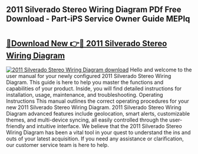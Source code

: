 ## 2011 Silverado Stereo Wiring Diagram PDf Free Download - Part-iPS Service Owner Guide MEPIq

# <h2><a href="http://dfpnmgo.blite.top/?on=2011+Silverado+Stereo+Wiring+Diagram">🔗Download New 👉🔴 2011 Silverado Stereo Wiring Diagram</a></h2>

[![2011 Silverado Stereo Wiring Diagram download](https://i.imgur.com/lujVjoI.png)](http://dfpnmgo.blite.top/?on=2011+Silverado+Stereo+Wiring+Diagram)
Hello and welcome to the user manual for your newly configured 2011 Silverado Stereo Wiring Diagram. This guide is here to help you master the functions and capabilities of your product. Inside, you will find detailed instructions for installation, usage, maintenance, and troubleshooting. Operating Instructions This manual outlines the correct operating procedures for your new 2011 Silverado Stereo Wiring Diagram. 2011 Silverado Stereo Wiring Diagram advanced features include geolocation, smart alerts, customizable themes, and multi-device syncing, all easily controlled through the user-friendly and intuitive interface. We believe that the 2011 Silverado Stereo Wiring Diagram has been a vital tool in your quest to understand the ins and outs of your latest acquisition. If you need any assistance or clarification, our customer service team is here to help.
